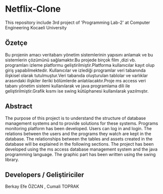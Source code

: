 # Netflix-Clone
This repository include 3rd project of 'Programming Lab-2' at Computer Engineering Kocaeli University

## Özetçe 
Bu projenin amacı veritabanı yönetim sistemlerinin yapısını anlamak ve bu sistemlerin çözümünü sağlamaktır.Bu projede birçok film ,dizi vb. programları izleme platformu geliştirilmiştir.Platforma kullanıcılar kayıt olup giriş yapabilmektedir. Kullanıcılar ve izlediği programlar veri tabanında ilişkisel olarak tutulmuştur.Veri tabanıda oluşturulan tablolar ve varlıklar arasındaki ilişkiler ileriki bölümlerde anlatılacaktır.Proje ms access veri tabanı yönetim sistemi kullanılarak ve java programlama dili ile geliştirilmiştir.Grafik kısmı ise swing kütüphanesi kullanılarak yazılmıştır.

## Abstract 
The purpose of this project is to understand the structure of database management systems and to provide solutions for these systems. Programs monitoring platform has been developed. Users can log in and login. The relations between the users and the programs they watch are kept in the database. The relationships between the tables and assets created in the database will be explained in the following sections. The project has been developed using the ms access database management system and the java programming language. The graphic part has been written using the swing library.

## Developers / Geliştiriciler
Berkay Efe ÖZCAN , Cumali TOPRAK
